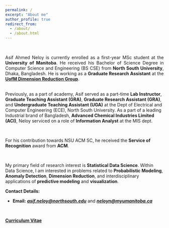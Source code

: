 ```yaml
---
permalink: /
excerpt: "About me"
author_profile: true
redirect_from: 
  - /about/
  - /about.html
---
```

<br />

<p style="text-align:justify;"> Asif Ahmed Neloy is currently enrolled as a first-year MSc student at the <b>University of Manitoba</b>. He received his Bachelor of Science Degree in Computer Science and Engineering (BS CSE) from <b>North South University</b>, Dhaka, Bangladesh. He is working as a <b>Graduate Research Assistant</b> at the <b><a href="https://github.com/UMDimReduction" target="_blank">UofM Dimension Reduction Group</a></b>.<br/>

<br />

Previously, as a part of academy, Asif served as a part-time <b>Lab Instructor</b>, <b>Graduate Teaching Assistant (GRA)</b>, <b>Graduate Research Assistant (GRA)</b>, and <b>Undergraduate Teaching Assistant (UGA)</b> at the Dept of Electrical and Computer Engineering (ECE), North South University. As a part of a leading Industrial brand of Bangladesh, <b>Advanced Chemical Industries Limited (ACI)</b>, Neloy serviced on a role of <b>Information Analyst</b> at the MIS dept.
<br/>

<br />

For his contribution towards NSU ACM SC, he received the <b>Service of Recognition</b> award from <b>ACM</b>.
<br/>

<br />

My primary field of research interest is <b>Statistical Data Science</b>. Within Data Science, I am interested in problems related to <b>Probabilistic Modeling</b>, <b>Anomaly Detection</b>, <b>Dimension Reduction</b>, and interdisciplinary applications of <b>predictive modeling</b> and <b>visualization</b>.
</p>

**Contact Details:**
   * **Email:** <a href = "mailto: asif.neloy@northsouth.edu">**_asif.neloy@northsouth.edu_**</a> and <a href = "mailto: neloyn@myumanitoba.ca">**_neloyn@myumanitoba.ca_**</a>

<br/>

<a href="/files/Website_CV.pdf" target="_blank"> **Curriculum Vitae**</a>


